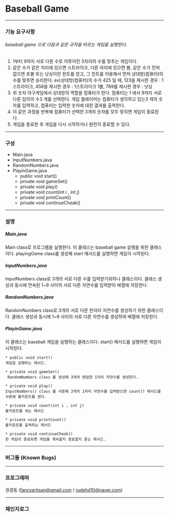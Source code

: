 
# Baseball Game 
---
### 기능 요구사항
###### baseball game 으로 다음과 같은 규칙을 따르는 게임을 실행한다.
1. 1부터 9까지 서로 다른 수로 이루어진 3자리의 수를 맞추는 게임이다.
1. 같은 수가 같은 자리에 있으면 스트라이크, 다른 자리에 있으면 볼, 같은 수가 전혀 없으면 포볼 또는 낫싱이란 힌트를 얻고, 그 힌트를 이용해서 먼저 상대방(컴퓨터)의 수를 맞추면 승리한다.
ex)상대방(컴퓨터)의 수가 425 일 때, 123을 제시한 경우 : 1스트라이크, 456을 제시한 경우 : 1스트라이크 1볼, 789를 제시한 경우 : 낫싱
1. 위 숫자 야구게임에서 상대방의 역할을 컴퓨터가 한다. 컴퓨터는 1 에서 9까지 서로 다른 임의의 수3 개를 선택한다. 게임 플레이어는 컴퓨터가 생각하고 있는3 개의 숫자를 입력하고, 컴퓨터는 입력한 숫자에 대한 결과를 출력한다.
1. 이 같은 과정을 반복해 컴퓨터가 선택한 3개의 숫자를 모두 맞히면 게임이 종료된다.
1. 게임을 종료한 후 게임을 다시 시작하거나 완전히 종료할 수 있다.
---
### 구성
- Main.java
- InputNumbers.java
- RandomNumbers.java
- PlayinGame.java
    * public void start()
    * private void gameSet()
    * private void play()
    * private void count(int i , int j)
    * private void printCount()
    * private void continueCheak()

---
### 설명
##### Main.java
Main class로 프로그램을 실행한다. 
이 클레스는  baseball game 실행을 위한 클래스 이다.
playingGame class를 생성해  start 매서드를 실행하면 게임이 시작된다.


##### InputNumbers.java
InputNumbers class로 3개의 서로 다른 수를 입력받기위하나 클래스이다.
클래스 생성과 동시에 연속된 1~9 사이의 서로 다른 자연수를 입력받아 배열에 저장한다.

##### RandomNumbers.java
RandomNumbers class로 3개의 서로 다른 한자리 자연수를 생성하기 위한 클래스이다.
클래스 생성과 동시에  1~9 사이의 서로 다른 자연수를 생성하여 배열에 저장한다.


##### PlayinGame.java
이 클래스는 baseball 게임을 실행하는 클래스이다.
 start() 메서드를 실행하면 게임이 시작된다.
 
    * public void start()
    게임일 실행하는 매서드.
    
    * private void gameSet()
     RandomNumbers class 를 생성해 3개의 랜덤한 1자리 자연수를 생성한다.
     
    * private void play()
    InputNumbers() class 를 사용해 3개의 1자리 자연수를 입력받으면 count() 매서드를 사용해 볼카운트를 센다.
    
    * private void count(int i , int j)
    볼카운트를 세는 매서드
    
    * private void printCount()
    볼카운트를 출력하는 매서드
    
    * private void continueCheak()
    한 게임이 종료되면 게임을 계속할지 종료할지 묻는 매서드.
---
### 버그들 (Known Bugs)

---
### 프로그래머
 권경동 (fancyartisan@gmail.com / rudehd10@naver.com)

---
### 체인지로그




